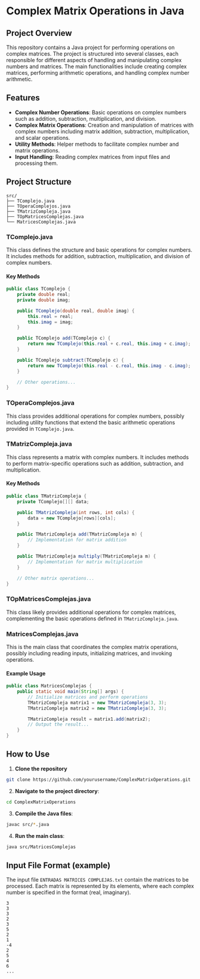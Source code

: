 # Complex Matrix Operations in Java

## Project Overview

This repository contains a Java project for performing operations on complex matrices. The project is structured into several classes, each responsible for different aspects of handling and manipulating complex numbers and matrices. The main functionalities include creating complex matrices, performing arithmetic operations, and handling complex number arithmetic.

## Features

-   **Complex Number Operations**: Basic operations on complex numbers such as addition, subtraction, multiplication, and division.
-   **Complex Matrix Operations**: Creation and manipulation of matrices with complex numbers including matrix addition, subtraction, multiplication, and scalar operations.
-   **Utility Methods**: Helper methods to facilitate complex number and matrix operations.
-   **Input Handling**: Reading complex matrices from input files and processing them.

## Project Structure

```plaintext
src/
├── TComplejo.java
├── TOperaComplejos.java
├── TMatrizCompleja.java
├── TOpMatricesComplejas.java
└── MatricesComplejas.java
```

### TComplejo.java

This class defines the structure and basic operations for complex numbers. It includes methods for addition, subtraction, multiplication, and division of complex numbers.

#### Key Methods
```java
public class TComplejo {
    private double real;
    private double imag;

    public TComplejo(double real, double imag) {
        this.real = real;
        this.imag = imag;
    }

    public TComplejo add(TComplejo c) {
        return new TComplejo(this.real + c.real, this.imag + c.imag);
    }

    public TComplejo subtract(TComplejo c) {
        return new TComplejo(this.real - c.real, this.imag - c.imag);
    }

    // Other operations...
}
```

### TOperaComplejos.java

This class provides additional operations for complex numbers, possibly including utility functions that extend the basic arithmetic operations provided in `TComplejo.java`.

### TMatrizCompleja.java

This class represents a matrix with complex numbers. It includes methods to perform matrix-specific operations such as addition, subtraction, and multiplication.

#### Key Methods
```java
public class TMatrizCompleja {
    private TComplejo[][] data;

    public TMatrizCompleja(int rows, int cols) {
        data = new TComplejo[rows][cols];
    }

    public TMatrizCompleja add(TMatrizCompleja m) {
        // Implementation for matrix addition
    }

    public TMatrizCompleja multiply(TMatrizCompleja m) {
        // Implementation for matrix multiplication
    }

    // Other matrix operations...
}
```

### TOpMatricesComplejas.java

This class likely provides additional operations for complex matrices, complementing the basic operations defined in `TMatrizCompleja.java`.

### MatricesComplejas.java

This is the main class that coordinates the complex matrix operations, possibly including reading inputs, initializing matrices, and invoking operations.

#### Example Usage
```java
public class MatricesComplejas {
    public static void main(String[] args) {
        // Initialize matrices and perform operations
        TMatrizCompleja matrix1 = new TMatrizCompleja(3, 3);
        TMatrizCompleja matrix2 = new TMatrizCompleja(3, 3);

        TMatrizCompleja result = matrix1.add(matrix2);
        // Output the result...
    }
}
```

## How to Use

1. **Clone the repository**
```bash
git clone https://github.com/yourusername/ComplexMatrixOperations.git
```
2. **Navigate to the project directory**:    
```bash
cd ComplexMatrixOperations
```
3.  **Compile the Java files**:
```bash
javac src/*.java
```
4. **Run the main class**:
```bash
java src/MatricesComplejas
```

## Input File Format (example)

The input file `ENTRADAS MATRICES COMPLEJAS.txt` contain the matrices to be processed. Each matrix is represented by its elements, where each complex number is specified in the format (real, imaginary).

```plaintext
3
3
3
2
3
5
2
1
-4
2
5
4
6
...
```
